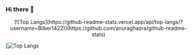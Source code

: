 ### Hi there 👋

<!--
**Bilker1422/Bilker1422** is a ✨ _special_ ✨ repository because its `README.md` (this file) appears on your GitHub profile.

Here are some ideas to get you started:

- 🔭 I’m currently working on ...
- 🌱 I’m currently learning ...
- 👯 I’m looking to collaborate on ...
- 🤔 I’m looking for help with ...
- 💬 Ask me about ...
- 📫 How to reach me: ...
- 😄 Pronouns: ...
- ⚡ Fun fact: ...
-->

<p align="center"> 
  [![Top Langs](https://github-readme-stats.vercel.app/api/top-langs/?username=Bilker1422)](https://github.com/anuraghazra/github-readme-stats)
</p>

[![Top Langs](https://mz-github-stats.vercel.app/api?username=Bilker1422&show_icons=true&hide_border=true)
